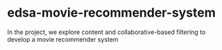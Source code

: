 # edsa-movie-recommender-system
In the project, we explore content and collaborative-based filtering to develop a movie recommender system
